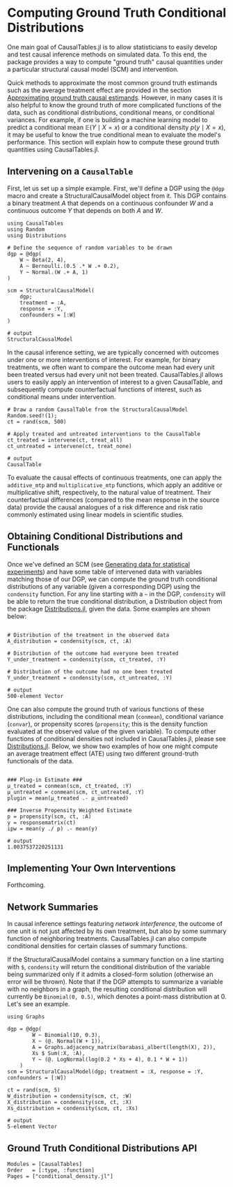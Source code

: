 # Computing Ground Truth Conditional Distributions

One main goal of CausalTables.jl is to allow statisticians to easily develop and test causal inference methods on simulated data. To this end, the package provides a way to compute "ground truth" causal quantities under a particular structural causal model (SCM) and intervention.

Quick methods to approximate the most common ground truth estimands such as the average treatment effect are provided in the section [Approximating ground truth causal estimands](estimands.md). However, in many cases it is also helpful to know the ground truth of more complicated functions of the data, such as conditional distributions, conditional means, or conditional variances. For example, if one is building a machine learning model to predict a conditional mean $\mathbb{E}(Y \mid X = x)$ or a conditional density $p(y \mid X = x)$, it may be useful to know the true conditional mean to evaluate the model's performance. This section will explain how to compute these ground truth quantities using CausalTables.jl.

## Intervening on a `CausalTable`

First, let us set up a simple example. First, we'll define a DGP using the `@dgp` macro and create a StructuralCausalModel object from it. This DGP contains a binary treatment $A$ that depends on a continuous confounder $W$ and a continuous outcome $Y$ that depends on both $A$ and $W$. 

```jldoctest truthtest; output = false, filter = r"(?<=.{21}).*"s
using CausalTables
using Random
using Distributions

# Define the sequence of random variables to be drawn
dgp = @dgp(
    W ~ Beta(2, 4),
    A ~ Bernoulli.(0.5 .* W .+ 0.2),
    Y ~ Normal.(W .+ A, 1)
)

scm = StructuralCausalModel(
    dgp;
    treatment = :A,
    response = :Y,
    confounders = [:W]
)

# output
StructuralCausalModel
```

In the causal inference setting, we are typically concerned with outcomes under one or more interventions of interest. For example, for binary treatments, we often want to compare the outcome mean had every unit been treated versus had every unit not been treated. CausalTables.jl allows users to easily apply an intervention of interest to a given CausalTable, and subsequently compute counterfactual functions of interest, such as conditional means under intervention.

```jldoctest truthtest; output = false, filter = r"(?<=.{11}).*"s
# Draw a random CausalTable from the StructuralCausalModel
Random.seed!(1);
ct = rand(scm, 500)

# Apply treated and untreated interventions to the CausalTable
ct_treated = intervene(ct, treat_all)
ct_untreated = intervene(ct, treat_none)

# output
CausalTable
```

To evaluate the causal effects of continuous treatments, one can apply the `additive_mtp` and `multiplicative_mtp` functions, which apply an additive or multiplicative shift, respectively, to the natural value of treatment. Their counterfactual differences (compared to the mean response in the source data) provide the causal analogues of a risk difference and risk ratio commonly estimated using linear models in scientific studies. 

## Obtaining Conditional Distributions and Functionals

Once we've defined an SCM (see [Generating data for statistical experiments](generating-data.md)) and have some table of intervened data with variables matching those of our DGP, we can compute the ground truth conditional distributions of any variable (given a corresponding DGP) using the `condensity` function. For any line starting with a `~` in the DGP, `condensity` will be able to return the true conditional distribution, a Distribution object from the package [Distributions.jl](https://juliastats.org/Distributions.jl/stable/), given the data. Some examples are shown below:

```jldoctest truthtest; output = false, filter = r"(?<=.{18}).*"s

# Distribution of the treatment in the observed data
A_distribution = condensity(scm, ct, :A)

# Distribution of the outcome had everyone been treated
Y_under_treatment = condensity(scm, ct_treated, :Y)

# Distribution of the outcome had no one been treated
Y_under_treatment = condensity(scm, ct_untreated, :Y)

# output
500-element Vector
```

One can also compute the ground truth of various functions of these distributions, including the conditional mean (`conmean`), conditional variance (`convar`), or propensity scores (`propensity`; this is the density function evaluated at the observed value of the given variable). To compute other functions of conditional densities not included in CausalTables.jl, please see [Distributions.jl](https://juliastats.org/Distributions.jl/stable/). Below, we show two examples of how one might compute an average treatment effect (ATE) using two different ground-truth functionals of the data.

```jldoctest truthtest; output = false, filter = r"(?<=.{16}).*"s

### Plug-in Estimate ###
μ_treated = conmean(scm, ct_treated, :Y) 
μ_untreated = conmean(scm, ct_untreated, :Y) 
plugin = mean(μ_treated .- μ_untreated) 

### Inverse Propensity Weighted Estimate
p = propensity(scm, ct, :A) 
y = responsematrix(ct)
ipw = mean(y ./ p) .- mean(y) 

# output
1.0037537220251131
```

## Implementing Your Own Interventions

Forthcoming.

## Network Summaries

In causal inference settings featuring *network interference*, the outcome of one unit is not just affected by its own treatment, but also by some summary function of neighboring treatments. CausalTables.jl can also compute conditional densities for certain classes of summary functions. 

If the StructuralCausalModel contains a summary function on a line starting with `$`, `condensity` will return the conditional distribution of the variable being summarized only if it admits a closed-form solution (otherwise an error will be thrown). Note that if the DGP attempts to summarize a variable with no neighbors in a graph, the resulting conditional distribution will currently be `Binomial(0, 0.5)`, which denotes a point-mass distribution at 0. Let's see an example.

```jldoctest truthtest; output = false, filter = r"(?<=.{16}).*"s
using Graphs

dgp = @dgp(
        W ~ Binomial(10, 0.3),
        X ~ (@. Normal(W + 1)),
        A = Graphs.adjacency_matrix(barabasi_albert(length(X), 2)),
        Xs $ Sum(:X, :A),
        Y ~ (@. LogNormal(log(0.2 * Xs + 4), 0.1 * W + 1))
    )
scm = StructuralCausalModel(dgp; treatment = :X, response = :Y, confounders = [:W])

ct = rand(scm, 5)
W_distribution = condensity(scm, ct, :W)
X_distribution = condensity(scm, ct, :X)
Xs_distribution = condensity(scm, ct, :Xs)

# output
5-element Vector
```

## Ground Truth Conditional Distributions API

```@autodocs; canonical=false
Modules = [CausalTables]
Order   = [:type, :function]
Pages = ["conditional_density.jl"]
```